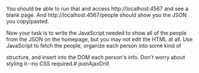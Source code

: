 You should be able to run that and access http://localhost:4567 and see a blank page. And http://localhost:4567/people should show you the JSON you copy/pasted.

Now your task is to write the JavaScript needed to show all of the people from the JSON on the homepage, but you may not edit the HTML at all. Use JavaScript to fetch the people, organize each person into some kind of <div> structure, and insert into the DOM each person's info. Don't worry about styling it--no CSS required.# jsonAjaxDrill
